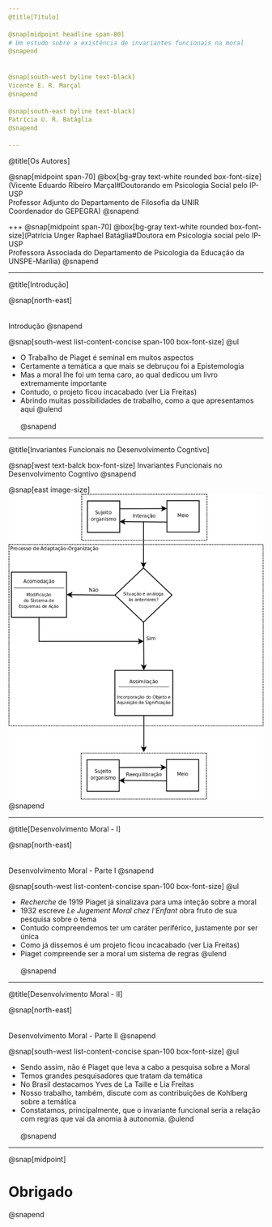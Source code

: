 ```yaml
---
@title[Título]

@snap[midpoint headline span-80]
# Um estudo sobre a existência de invariantes funcionais na moral
@snapend


@snap[south-west byline text-black]
Vicente E. R. Marçal
@snapend

@snap[south-east byline text-black]
Patrícia U. R. Batáglia
@snapend

---
```

@title[Os Autores]

@snap[midpoint span-70]
@box[bg-gray text-white rounded box-font-size](Vicente Eduardo Ribeiro Marçal#Doutorando em Psicologia Social pelo IP-USP<br>Professor Adjunto do Departamento de Filosofia da UNIR<br>Coordenador do GEPEGRA) 
@snapend

+++
@snap[midpoint span-70]
@box[bg-gray text-white rounded box-font-size](Patrícia Unger Raphael Batáglia#Doutora em Psicologia social pelo IP-USP<br>Professora Associada do Departamento de Psicologia da Educação da UNSPE-Marília) 
@snapend

---
@title[Introdução]

@snap[north-east]
<br><br><br>
Introdução
@snapend

@snap[south-west list-content-concise span-100 box-font-size]
@ul
- O Trabalho de Piaget é seminal em muitos aspectos
- Certamente a temática a que mais se debruçou foi a Epistemologia
- Mas a moral lhe foi um tema caro, ao qual dedicou um livro extremamente importante
- Contudo, o projeto ficou incacabado (ver Lia Freitas)
- Abrindo muitas possibilidades de trabalho, como a que apresentamos aqui
@ulend
<br><br>
@snapend


---
@title[Invariantes Funcionais no Desenvolvimento Cogntivo]

@snap[west text-balck box-font-size]
Invariantes Funcionais no<br>Desenvolvimento Cogntivo
@snapend

@snap[east image-size]
![Processo Biológico Adaptação](template/img/FluxoProcessoAdaptacao-Organizacao.png)
@snapend

---
@title[Desenvolvimento Moral - I]

@snap[north-east]
<br><br><br>
Desenvolvimento Moral - Parte I
@snapend

@snap[south-west list-content-concise span-100 box-font-size]
@ul
- _Recherche_ de 1919 Piaget já sinalizava para uma inteção sobre a moral
- 1932 escreve _Le Jugement Moral chez l'Enfant_ obra fruto de sua pesquisa sobre o tema
- Contudo compreendemos ter um caráter periférico, justamente por ser única
- Como já dissemos é um projeto ficou incacabado (ver Lia Freitas)
- Piaget compreende ser a moral um sistema de regras
@ulend
<br><br>
@snapend

---
@title[Desenvolvimento Moral - II]

@snap[north-east]
<br><br><br>
Desenvolvimento Moral - Parte II
@snapend

@snap[south-west list-content-concise span-100 box-font-size]
@ul
- Sendo assim, não é Piaget que leva a cabo a pesquisa sobre a Moral
- Temos grandes pesquisadores que tratam da temática
- No Brasil destacamos Yves de La Taille e Lia Freitas
- Nosso trabalho, também, discute com as contribuições de Kohlberg sobre a temática
- Constatamos, principalmente, que o invariante funcional seria a relação com regras que vai da anomia à autonomia.
@ulend
<br><br>
@snapend

---
@snap[midpoint]
# Obrigado
@snapend


